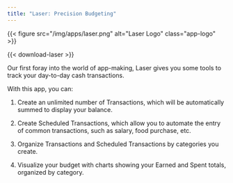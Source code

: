 ```yaml
---
title: "Laser: Precision Budgeting"
---
```


{{< figure src="/img/apps/laser.png" alt="Laser Logo" class="app-logo" >}}

{{<  download-laser >}}

Our first foray into the world of app-making, Laser gives you some tools to track your day-to-day cash transactions.

With this app, you can:

1) Create an unlimited number of Transactions, which will be automatically summed to display your balance.

2) Create Scheduled Transactions, which allow you to automate the entry of common transactions, such as salary, food purchase, etc.

3) Organize Transactions and Scheduled Transactions by categories you create.

4) Visualize your budget with charts showing your Earned and Spent totals, organized by category.